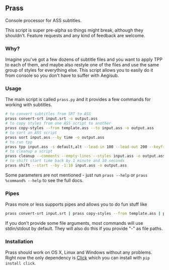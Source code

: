 ## Prass
Console processor for ASS subtitles.

This script is super pre-alpha so things might break, although they shouldn't. Feature requests and any kind of feedback are welcome.

### Why?
Imagine you've got a few dozens of subtitle files and you want to apply TPP to each of them, and maybe also restyle one of the files and use the same group of styles for everything else. This script allows you to easily do it from console so you don't have to suffer with Aegisub.

### Usage
The main script is called `prass.py` and it provides a few commands for working with subtitles.
```bash
# to convert subtitles from SRT to ASS
prass convert-srt input.srt -o output.ass
# to copy styles from one ASS script to another
prass copy-styles --from template.ass --to input.ass -o output.ass
# to sort an ASS script
prass sort input.ass --by time -o output.ass
# to run tpp
prass tpp input.ass -s default,alt --lead-in 100 --lead-out 200 --keyframes kfs.txt --fps 23.976 --kf-before-start 150 --kf-after-start 150
# to cleanup a script
prass cleanup --comments --empty-lines --styles input.ass -o output.ass
# to shift start time back by 1 minute and 10 seconds
prass shift --start --by -1:10 input.ass -o output.ass
```
Some parameters are not mentioned - just run `prass --help` or `prass %command% --help` to see the full docs.

### Pipes
Prass more or less supports pipes and allows you to do fun stuff like
```bash
prass convert-srt input.srt | prass copy-styles --from template.ass | prass sort --by time | prass tpp --overlap 150 --gap 150 -o out.ass
```
If you don't provide some file arguments, most commands will use stdin/stdout by default. They will also do this if you provide "-" as file paths.

### Installation
Prass should work on OS X, Linux and Windows without any problems. Right now the only dependency is [Click](http://click.pocoo.org/3/) which you can install with `pip install click`.
